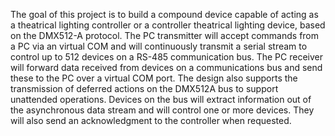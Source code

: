  The goal of this project is to build a compound device capable of acting as a theatrical lighting controller 
or a controller theatrical lighting device, based on the DMX512-A protocol.
 The PC transmitter will accept commands from a PC via an virtual COM and will continuously transmit a 
serial stream to control up to 512 devices on a RS-485 communication bus.  The PC receiver will forward 
data received from devices on a communications bus and send these to the PC over a virtual COM port.
 The design also supports the transmission of deferred actions on the DMX512A bus to support 
unattended operations.
 Devices on the bus will extract information out of the asynchronous data stream and will control one or 
more devices.  They will also send an acknowledgment to the controller when requested.
